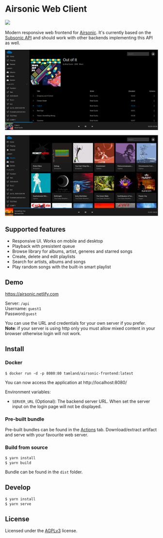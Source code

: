 # Airsonic Web Client

[![](https://github.com/tamland/airsonic-frontend/workflows/CI/badge.svg)](https://github.com/tamland/airsonic-frontend/actions)

Modern responsive web frontend for [Airsonic](https://github.com/airsonic/airsonic). It's currently based on the [Subsonic API](http://www.subsonic.org/pages/api.jsp) and should work with other backends implementing this API as well.

![Screenshot](screenshots/album.png)

![Screenshot](screenshots/albumlist.png)


## Supported features
- Responsive UI. Works on mobile and desktop
- Playback with presistent queue
- Browse library for albums, artist, generes and starred songs
- Create, delete and edit playlists
- Search for artists, albums and songs
- Play random songs with the built-in smart playlist


## Demo

https://airsonic.netlify.com

Server: `/api`  
Username: `guest1`  
Password:`guest`

You can use the URL and credentials for your own server if you prefer. **Note**: if your server is using http only you must allow mixed content in your browser otherwise login will not work.


## Install

### Docker

```
$ docker run -d -p 8080:80 tamland/airsonic-frontend:latest
```

You can now access the application at http://localhost:8080/

Environment variables:
- `SERVER_URL` (Optional): The backend server URL. When set the server input on the login page will not be displayed.


### Pre-built bundle

Pre-built bundles can be found in the [Actions](https://github.com/tamland/airsonic-frontend/actions)
tab. Download/extract artifact and serve with your favourite web server.

### Build from source

```
$ yarn install
$ yarn build
```

Bundle can be found in the `dist` folder.


## Develop

```
$ yarn install
$ yarn serve
```


## License

Licensed under the [AGPLv3](LICENSE) license.

